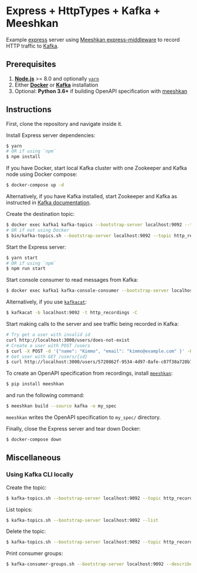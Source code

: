 # Express + HttpTypes + Kafka + Meeshkan

Example [express](https://expressjs.com/) server using [Meeshkan express-middleware](https://github.com/Meeshkan/express-middleware) to record HTTP traffic to [Kafka](https://kafka.apache.org/).

## Prerequisites

1. [**Node.js**](https://nodejs.org/en/download/) >= 8.0 and optionally [`yarn`](https://yarnpkg.com/)
1. Either [**Docker**](https://docs.docker.com/) or [**Kafka**](https://kafka.apache.org/quickstart#quickstart_download) installation
1. Optional: **Python 3.6+** if building OpenAPI specification with [meeshkan](https://github.com/meeshkan/meeshkan)

## Instructions

First, clone the repository and navigate inside it.

Install Express server dependencies:

```bash
$ yarn
# OR if using `npm`
$ npm install
```

If you have Docker, start local Kafka cluster with one Zookeeper and Kafka node using Docker compose:

```bash
$ docker-compose up -d
```

Alternatively, if you have Kafka installed, start Zookeeper and Kafka as instructed in [Kafka documentation](https://kafka.apache.org/quickstart#quickstart_startserver).

Create the destination topic:

```bash
$ docker exec kafka1 kafka-topics --bootstrap-server localhost:9092 --topic http_recordings --create --partitions 3 --replication-factor 1
# OR if not using Docker
$ bin/kafka-topics.sh --bootstrap-server localhost:9092 --topic http_recordings --create --partitions 3 --replication-factor 1
```

Start the Express server:

```bash
$ yarn start
# OR if using `npm`
$ npm run start
```

Start console consumer to read messages from Kafka:

```bash
$ docker exec kafka1 kafka-console-consumer --bootstrap-server localhost:9092 --topic http_recordings --from-beginning
```

Alternatively, if you use [`kafkacat`](https://github.com/edenhill/kafkacat):

```bash
$ kafkacat -b localhost:9092 -t http_recordings -C
```

Start making calls to the server and see traffic being recorded in Kafka:

```bash
# Try get a user with invalid id
curl http://localhost:3000/users/does-not-exist
# Create a user with POST /users
$ curl -X POST -d '{"name": "Kimmo", "email": "kimmo@example.com" }' -H "Content-Type: application/json" http://localhost:3000/users
# Get user with GET /users/{id}
$ curl http://localhost:3000/users/5720862f-9534-4d97-8afe-c07f38a728b7
```

To create an OpenAPI specification from recordings, install [`meeshkan`](https://pypi.org/project/meeshkan/):

```bash
$ pip install meeshkan
```

and run the following command:

```bash
$ meeshkan build --source kafka -o my_spec
```

`meeshkan` writes the OpenAPI specification to `my_spec/` directory.

Finally, close the Express server and tear down Docker:

```bash
$ docker-compose down
```

## Miscellaneous

### Using Kafka CLI locally

Create the topic:

```bash
$ kafka-topics.sh --bootstrap-server localhost:9092 --topic http_recordings --create --partitions 3 --replication-factor 1
```

List topics:

```bash
$ kafka-topics.sh --bootstrap-server localhost:9092 --list
```

Delete the topic:

```bash
$ kafka-topics.sh --bootstrap-server localhost:9092 --topic http_recordings --delete
```

Print consumer groups:

```bash
$ kafka-consumer-groups.sh --bootstrap-server localhost:9092 --describe --all-groups
```
